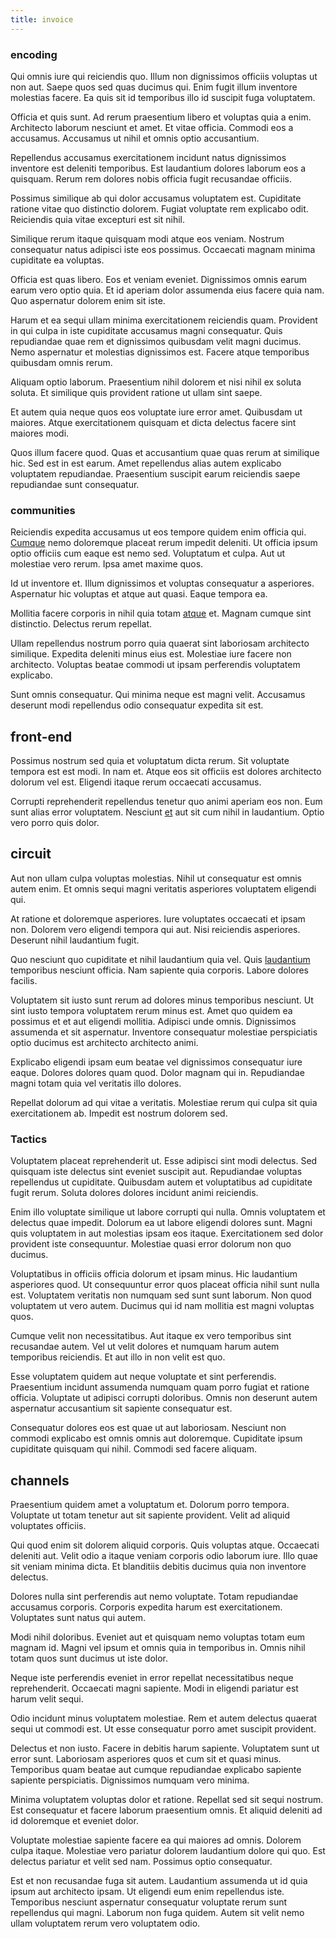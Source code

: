 ```yaml
---
title: invoice
---
```


### encoding

Qui omnis iure qui reiciendis quo. Illum non dignissimos officiis voluptas ut non aut. Saepe quos sed quas ducimus qui. Enim fugit illum inventore molestias facere. Ea quis sit id temporibus illo id suscipit fuga voluptatem.

Officia et quis sunt. Ad rerum praesentium libero et voluptas quia a enim. Architecto laborum nesciunt et amet. Et vitae officia. Commodi eos a accusamus. Accusamus ut nihil et omnis optio accusantium.

Repellendus accusamus exercitationem incidunt natus dignissimos inventore est deleniti temporibus. Est laudantium dolores laborum eos a quisquam. Rerum rem dolores nobis officia fugit recusandae officiis.

Possimus similique ab qui dolor accusamus voluptatem est. Cupiditate ratione vitae quo distinctio dolorem. Fugiat voluptate rem explicabo odit. Reiciendis quia vitae excepturi est sit nihil.

Similique rerum itaque quisquam modi atque eos veniam. Nostrum consequatur natus adipisci iste eos possimus. Occaecati magnam minima cupiditate ea voluptas.

Officia est quas libero. Eos et veniam eveniet. Dignissimos omnis earum earum vero optio quia. Et id aperiam dolor assumenda eius facere quia nam. Quo aspernatur dolorem enim sit iste.

Harum et ea sequi ullam minima exercitationem reiciendis quam. Provident in qui culpa in iste cupiditate accusamus magni consequatur. Quis repudiandae quae rem et dignissimos quibusdam velit magni ducimus. Nemo aspernatur et molestias dignissimos est. Facere atque temporibus quibusdam omnis rerum.

Aliquam optio laborum. Praesentium nihil dolorem et nisi nihil ex soluta soluta. Et similique quis provident ratione ut ullam sint saepe.

Et autem quia neque quos eos voluptate iure error amet. Quibusdam ut maiores. Atque exercitationem quisquam et dicta delectus facere sint maiores modi.

Quos illum facere quod. Quas et accusantium quae quas rerum at similique hic. Sed est in est earum. Amet repellendus alias autem explicabo voluptatem repudiandae. Praesentium suscipit earum reiciendis saepe repudiandae sunt consequatur.

### communities

Reiciendis expedita accusamus ut eos tempore quidem enim officia qui. [Cumque](/facere/adipisci/practical_plastic_sausages.md) nemo doloremque placeat rerum impedit deleniti. Ut officia ipsum optio officiis cum eaque est nemo sed. Voluptatum et culpa. Aut ut molestiae vero rerum. Ipsa amet maxime quos.

Id ut inventore et. Illum dignissimos et voluptas consequatur a asperiores. Aspernatur hic voluptas et atque aut quasi. Eaque tempora ea.

Mollitia facere corporis in nihil quia totam [atque](/facere/temporibus/adipisci/dot_com_infrastructure_microchip.md) et. Magnam cumque sint distinctio. Delectus rerum repellat.

Ullam repellendus nostrum porro quia quaerat sint laboriosam architecto similique. Expedita deleniti minus eius est. Molestiae iure facere non architecto. Voluptas beatae commodi ut ipsam perferendis voluptatem explicabo.

Sunt omnis consequatur. Qui minima neque est magni velit. Accusamus deserunt modi repellendus odio consequatur expedita sit est.

## front-end

Possimus nostrum sed quia et voluptatum dicta rerum. Sit voluptate tempora est est modi. In nam et. Atque eos sit officiis est dolores architecto dolorum vel est. Eligendi itaque rerum occaecati accusamus.

Corrupti reprehenderit repellendus tenetur quo animi aperiam eos non. Eum sunt alias error voluptatem. Nesciunt [et](/dolore/et/granite_generic_rubber_shirt.md) aut sit cum nihil in laudantium. Optio vero porro quis dolor.

## circuit

Aut non ullam culpa voluptas molestias. Nihil ut consequatur est omnis autem enim. Et omnis sequi magni veritatis asperiores voluptatem eligendi qui.

At ratione et doloremque asperiores. Iure voluptates occaecati et ipsam non. Dolorem vero eligendi tempora qui aut. Nisi reiciendis asperiores. Deserunt nihil laudantium fugit.

Quo nesciunt quo cupiditate et nihil laudantium quia vel. Quis [laudantium](/facere/temporibus/possimus/markets.md) temporibus nesciunt officia. Nam sapiente quia corporis. Labore dolores facilis.

Voluptatem sit iusto sunt rerum ad dolores minus temporibus nesciunt. Ut sint iusto tempora voluptatem rerum minus est. Amet quo quidem ea possimus et et aut eligendi mollitia. Adipisci unde omnis. Dignissimos assumenda et sit aspernatur. Inventore consequatur molestiae perspiciatis optio ducimus est architecto architecto animi.

Explicabo eligendi ipsam eum beatae vel dignissimos consequatur iure eaque. Dolores dolores quam quod. Dolor magnam qui in. Repudiandae magni totam quia vel veritatis illo dolores.

Repellat dolorum ad qui vitae a veritatis. Molestiae rerum qui culpa sit quia exercitationem ab. Impedit est nostrum dolorem sed.

### Tactics

Voluptatem placeat reprehenderit ut. Esse adipisci sint modi delectus. Sed quisquam iste delectus sint eveniet suscipit aut. Repudiandae voluptas repellendus ut cupiditate. Quibusdam autem et voluptatibus ad cupiditate fugit rerum. Soluta dolores dolores incidunt animi reiciendis.

Enim illo voluptate similique ut labore corrupti qui nulla. Omnis voluptatem et delectus quae impedit. Dolorum ea ut labore eligendi dolores sunt. Magni quis voluptatem in aut molestias ipsam eos itaque. Exercitationem sed dolor provident iste consequuntur. Molestiae quasi error dolorum non quo ducimus.

Voluptatibus in officiis officia dolorum et ipsam minus. Hic laudantium asperiores quod. Ut consequuntur error quos placeat officia nihil sunt nulla est. Voluptatem veritatis non numquam sed sunt sunt laborum. Non quod voluptatem ut vero autem. Ducimus qui id nam mollitia est magni voluptas quos.

Cumque velit non necessitatibus. Aut itaque ex vero temporibus sint recusandae autem. Vel ut velit dolores et numquam harum autem temporibus reiciendis. Et aut illo in non velit est quo.

Esse voluptatem quidem aut neque voluptate et sint perferendis. Praesentium incidunt assumenda numquam quam porro fugiat et ratione officia. Voluptate ut adipisci corrupti doloribus. Omnis non deserunt autem aspernatur accusantium sit sapiente consequatur est.

Consequatur dolores eos est quae ut aut laboriosam. Nesciunt non commodi explicabo est omnis omnis aut doloremque. Cupiditate ipsum cupiditate quisquam qui nihil. Commodi sed facere aliquam.

## channels

Praesentium quidem amet a voluptatum et. Dolorum porro tempora. Voluptate ut totam tenetur aut sit sapiente provident. Velit ad aliquid voluptates officiis.

Qui quod enim sit dolorem aliquid corporis. Quis voluptas atque. Occaecati deleniti aut. Velit odio a itaque veniam corporis odio laborum iure. Illo quae sit veniam minima dicta. Et blanditiis debitis ducimus quia non inventore delectus.

Dolores nulla sint perferendis aut nemo voluptate. Totam repudiandae accusamus corporis. Corporis expedita harum est exercitationem. Voluptates sunt natus qui autem.

Modi nihil doloribus. Eveniet aut et quisquam nemo voluptas totam eum magnam id. Magni vel ipsum et omnis quia in temporibus in. Omnis nihil totam quos sunt ducimus ut iste dolor.

Neque iste perferendis eveniet in error repellat necessitatibus neque reprehenderit. Occaecati magni sapiente. Modi in eligendi pariatur est harum velit sequi.

Odio incidunt minus voluptatem molestiae. Rem et autem delectus quaerat sequi ut commodi est. Ut esse consequatur porro amet suscipit provident.

Delectus et non iusto. Facere in debitis harum sapiente. Voluptatem sunt ut error sunt. Laboriosam asperiores quos et cum sit et quasi minus. Temporibus quam beatae aut cumque repudiandae explicabo sapiente sapiente perspiciatis. Dignissimos numquam vero minima.

Minima voluptatem voluptas dolor et ratione. Repellat sed sit sequi nostrum. Est consequatur et facere laborum praesentium omnis. Et aliquid deleniti ad id doloremque et eveniet dolor.

Voluptate molestiae sapiente facere ea qui maiores ad omnis. Dolorem culpa itaque. Molestiae vero pariatur dolorem laudantium dolore qui quo. Est delectus pariatur et velit sed nam. Possimus optio consequatur.

Est et non recusandae fuga sit autem. Laudantium assumenda ut id quia ipsum aut architecto ipsam. Ut eligendi eum enim repellendus iste. Temporibus nesciunt aspernatur consequatur voluptate rerum sunt repellendus qui magni. Laborum non fuga quidem. Autem sit velit nemo ullam voluptatem rerum vero voluptatem odio.

